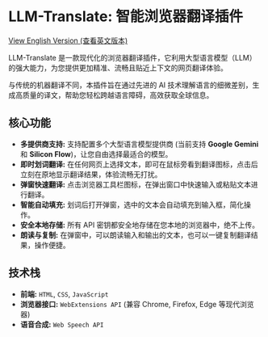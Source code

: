 # LLM-Translate: 智能浏览器翻译插件

[View English Version (查看英文版本)](README.md)

LLM-Translate 是一款现代化的浏览器翻译插件，它利用大型语言模型（LLM）的强大能力，为您提供更加精准、流畅且贴近上下文的网页翻译体验。

与传统的机器翻译不同，本插件旨在通过先进的 AI 技术理解语言的细微差别，生成高质量的译文，帮助您轻松跨越语言障碍，高效获取全球信息。

## 核心功能

*   **多提供商支持:** 支持配置多个大型语言模型提供商 (当前支持 **Google Gemini** 和 **Silicon Flow**)，让您自由选择最适合的模型。
*   **即时划词翻译:** 在任何网页上选择文本，即可在鼠标旁看到翻译图标，点击后立刻在原地显示翻译结果，体验流畅无打扰。
*   **弹窗快速翻译:** 点击浏览器工具栏图标，在弹出窗口中快速输入或粘贴文本进行翻译。
*   **智能自动填充:** 划词后打开弹窗，选中的文本会自动填充到输入框，简化操作。
*   **安全本地存储:** 所有 API 密钥都安全地存储在您本地的浏览器中，绝不上传。
*   **朗读与复制:** 在弹窗中，可以朗读输入和输出的文本，也可以一键复制翻译结果，操作便捷。

## 技术栈

*   **前端:** `HTML`, `CSS`, `JavaScript`
*   **浏览器接口:** `WebExtensions API` (兼容 Chrome, Firefox, Edge 等现代浏览器)
*   **语音合成:** `Web Speech API`
